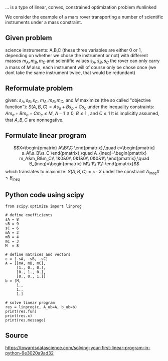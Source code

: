 ... is a type of linear, convex, constrained optimization problem
#unlinked 

We consider the example of a mars rover transporting a number of scientific instruments under a mass constraint.


## Given problem

science instruments: A,B,C (these three variables are either 0 or 1, depending on whether we chose the instrument or not)
with different masses $m_A, m_B, m_C$ 
and scientific values $s_A, s_B, s_C$
the rover can only carry a mass of $M$ 
also, each instrument will of course only be chose once (we dont take the same instrument twice, that would be redundant) 


## Reformulate problem

given: $s_A, s_B, s_C$, $m_A, m_B, m_C$, and $M$
maximize (the so called "objective function"): $S(A,B,C)=A s_a + B s_b + C s_c$
under the inequality constraints: $A m_a + B m_b + C m_c \leq M$, $A-1\leq 0$, $B\leq 1$ , and $C\leq 1$
It is implicitly assumed, that $A,B,C$ are nonnegative.


## Formulate linear program

$$X=\begin{pmatrix}
A\\B\\C
\end{pmatrix},\quad c=\begin{pmatrix}
s_A\\s_B\\s_C
\end{pmatrix},\quad A_{ineq}=\begin{pmatrix}
m_A&m_B&m_C\\
1&0&0\\
0&1&0\\
0&0&1\\
\end{pmatrix},\quad B_{ineq}=\begin{pmatrix}
M\\ 1\\ 1\\1
\end{pmatrix}$$
which translates to
maximize: $S(A,B,C)=c\cdot X$
under the constraint $A_{ineq}X\leq B_{ineq}$


## Python code using scipy

``` 
from scipy.optimize import linprog

# define coefficients
sA = 8
sB = 9
sC = 6
mA = 3
mB = 4
mC = 3
M  = 8

# define matrices and vectors
c = [-sA, -sB, -sC]
A = [[mA, mB, mC], 
     [1., 0., 0.], 
     [0., 1., 0.],
     [0., 0., 1.]]
b = [M, 
     1., 
     1., 
     1.]

# solve linear program
res = linprog(c, A_ub=A, b_ub=b)
print(res.fun)
print(res.x)
print(res.message)
```


## Source
https://towardsdatascience.com/solving-your-first-linear-program-in-python-9e3020a9ad32

